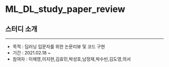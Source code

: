 # ML_DL_study_paper_review

## 스터디 소개
----
- 목적 : 딥러닝 입문자를 위한 논문리뷰 및 코드 구현
- 기간 : 2021.02.18 ~
- 참여자 : 이채영,이지현,김효민,박성호,남정재,박수빈,김도영,의서

